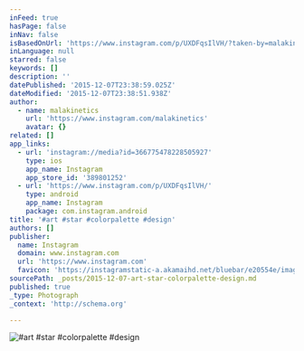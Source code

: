 ```yaml
---
inFeed: true
hasPage: false
inNav: false
isBasedOnUrl: 'https://www.instagram.com/p/UXDFqsIlVH/?taken-by=malakinetics'
inLanguage: null
starred: false
keywords: []
description: ''
datePublished: '2015-12-07T23:38:59.025Z'
dateModified: '2015-12-07T23:38:51.938Z'
author:
  - name: malakinetics
    url: 'https://www.instagram.com/malakinetics'
    avatar: {}
related: []
app_links:
  - url: 'instagram://media?id=366775478228505927'
    type: ios
    app_name: Instagram
    app_store_id: '389801252'
  - url: 'https://www.instagram.com/p/UXDFqsIlVH/'
    type: android
    app_name: Instagram
    package: com.instagram.android
title: '#art #star #colorpalette #design'
authors: []
publisher:
  name: Instagram
  domain: www.instagram.com
  url: 'https://www.instagram.com'
  favicon: 'https://instagramstatic-a.akamaihd.net/bluebar/e20554e/images/ico/favicon.ico'
sourcePath: _posts/2015-12-07-art-star-colorpalette-design.md
published: true
_type: Photograph
_context: 'http://schema.org'

---
```

![#art #star #colorpalette #design](https://s3-us-west-2.amazonaws.com/the-grid-img/p/d3d8c3d3fd5270df3bf1c2f1b913e0ab8f79bbd9.jpg)